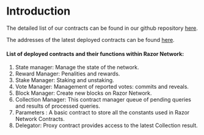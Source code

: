 # Introduction

The detailed list of our contracts can be found in our github repository [here](https://github.com/razor-network/contracts).

The addresses of the latest deployed contracts can be found [here](https://github.com/razor-network/contracts/blob/v1.0.1-incentivised-testnet-phase2-patch2/deployed/skale/addresses.json).

#### List of deployed contracts and their functions within Razor Network:

1. State manager: Manage the state of the network.
2. Reward Manager: Penalities and rewards.
3. Stake Manager: Staking and unstaking.
4. Vote Manager: Management of reported votes: commits and reveals.
5. Block Manager: Create new blocks on Razor Network.
6. Collection Manager: This contract manager queue of pending queries and results of processed queries.
7. Parameters : A basic contract to store all the constants used in Razor Network Contracts.
8. Delegator: Proxy contract provides access to the latest Collection result.
